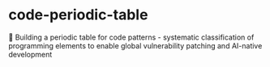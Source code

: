 # code-periodic-table
🧪 Building a periodic table for code patterns - systematic classification of programming elements to enable global vulnerability patching and AI-native development
